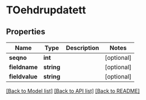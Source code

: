 # TOehdrupdatett

## Properties
Name | Type | Description | Notes
------------ | ------------- | ------------- | -------------
**seqno** | **int** |  | [optional] 
**fieldname** | **string** |  | [optional] 
**fieldvalue** | **string** |  | [optional] 

[[Back to Model list]](../README.md#documentation-for-models) [[Back to API list]](../README.md#documentation-for-api-endpoints) [[Back to README]](../README.md)


